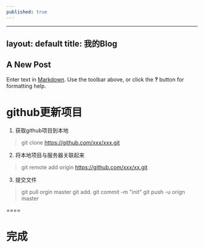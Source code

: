 ```yaml
---
published: true
---
```

---
layout: default
title: 我的Blog
---

## A New Post

Enter text in [Markdown](http://daringfireball.net/projects/markdown/). Use the toolbar above, or click the **?** button for formatting help.

# github更新项目

1. 获取github项目到本地
> git clone https://github.com/xxx/xxx.git

2. 将本地项目与服务器关联起来
> git remote add origin https://github.com/xxx/xx.git

3. 提交文件
> git pull orgin master
> git add.
> git commit -m "init"
> git push -u orign master

====

# 完成
